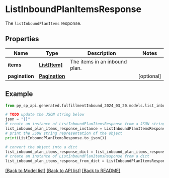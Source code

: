 # ListInboundPlanItemsResponse

The `listInboundPlanItems` response.

## Properties

Name | Type | Description | Notes
------------ | ------------- | ------------- | -------------
**items** | [**List[Item]**](Item.md) | The items in an inbound plan. | 
**pagination** | [**Pagination**](Pagination.md) |  | [optional] 

## Example

```python
from py_sp_api.generated.fulfillmentInbound_2024_03_20.models.list_inbound_plan_items_response import ListInboundPlanItemsResponse

# TODO update the JSON string below
json = "{}"
# create an instance of ListInboundPlanItemsResponse from a JSON string
list_inbound_plan_items_response_instance = ListInboundPlanItemsResponse.from_json(json)
# print the JSON string representation of the object
print(ListInboundPlanItemsResponse.to_json())

# convert the object into a dict
list_inbound_plan_items_response_dict = list_inbound_plan_items_response_instance.to_dict()
# create an instance of ListInboundPlanItemsResponse from a dict
list_inbound_plan_items_response_from_dict = ListInboundPlanItemsResponse.from_dict(list_inbound_plan_items_response_dict)
```
[[Back to Model list]](../README.md#documentation-for-models) [[Back to API list]](../README.md#documentation-for-api-endpoints) [[Back to README]](../README.md)



